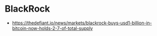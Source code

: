 # BlackRock 

- https://thedefiant.io/news/markets/blackrock-buys-usd1-billion-in-bitcoin-now-holds-2-7-of-total-supply
